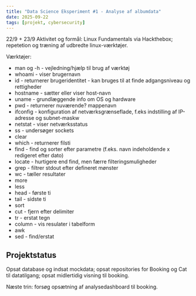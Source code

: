 ```yaml
---
title: "Data Science Eksperiment #1 - Analyse af albumdata"
date: 2025-09-22
tags: [projekt, cybersecurity]
---
```

22/9 + 23/9
Aktivitet og formål: Linux Fundamentals via Hackthebox; repetetion og træning af udbredte linux-værktøjer. 

Værktøjer:
- man og -h - vejledning/hjælp til brug af værktøj 
- whoami - viser brugernavn
- id - returnerer brugeridentitet - kan bruges til at finde adgangsniveau og rettigheder
- hostname - sætter eller viser host-navn
- uname - grundlæggende info om OS og hardware
- pwd - returnerer nuværende? mappenavn
- ifconfig - konfiguration af netværksgrænseflade, f.eks indstilling af IP-adresse og subnet-maskw
- netstat - viser netværksstatus
- ss - undersøger sockets
- clear
- which - returnerer filsti
- find - find og sorter efter parametre (f.eks. navn indeholdende x redigeret efter dato)
- locate - hurtigere end find, men færre filteringsmuligheder
- grep - filtrer stdout efter defineret mønster
- wc - tæller resultater
- more
- less
- head - første ti
- tail - sidste ti
- sort
- cut - fjern efter delimiter
- tr - erstat tegn
- column - vis resulater i tabelform
- awk
- sed - find/erstat


## Projektstatus

Opsat database og indsat mockdata; opsat repositories for Booking og Cat til datatilgang; opsat midlertidig visning til booking.

Næste trin: forsøg opsætning af analysedashboard til booking.

